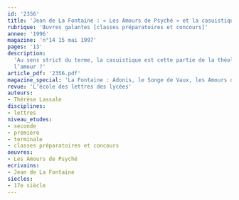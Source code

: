 ```yaml
---
id: '2356'
title: 'Jean de La Fontaine : « Les Amours de Psyché » et la casuistique amoureuse'
rubrique: 'Œuvres galantes [classes préparatoires et concours]'
annee: '1996'
magazine: 'n°14 15 mai 1997'
pages: '13'
description: 
  'Au sens strict du terme, la casuistique est cette partie de la théologie morale qui s’occupe des cas de conscience ; par extension, ce terme constitue une appellation adéquate pour toute discussion portant sur une conduite tenue dans des circonstances particulièrement importantes de la vie humaine. Le titre retenu par La Fontaine, « Les Amours de Psyché », désigne une de ces circonstances comme objet de l’expérience de l’héroïne, expérience qui est aussi le sujet de nombreuses discussions : comment une relation amoureuse peut-elle naître, durer, s’intensifier ou au contraire se détruire ? Quels sont les ennemis de
  l’amour ?'
article_pdf: '2356.pdf'
magazine_special: 'La Fontaine : Adonis, le Songe de Vaux, les Amours de Psyché'
revue: 'L’école des lettres des lycées'
auteurs:
- Thérèse Lassale
disciplines:
- lettres
niveau_etudes:
- seconde
- première
- terminale
- classes préparatoires et concours
oeuvres:
- Les Amours de Psyché
ecrivains:
- Jean de La Fontaine
siecles:
- 17e siècle
---
```

